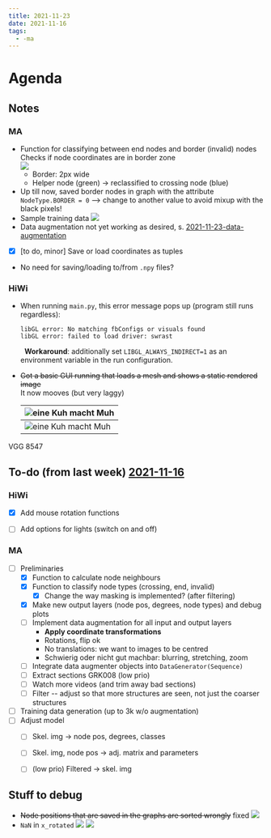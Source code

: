 ```yaml
---
title: 2021-11-23
date: 2021-11-16
tags:
  - -ma
---
```


# Agenda

## Notes

### MA
* Function for classifying between end nodes and border (invalid) nodes   
  Checks if node coordinates are in border zone  
	    ![](/unlisted/minutes/classified-nodes.png)
	* Border: 2px wide
	* Helper node (green) -> reclassified to crossing node (blue)
* Up till now, saved border nodes in graph with the attribute `NodeType.BORDER = 0` --> change to another value to avoid mixup with the black pixels!
* Sample training data
	![](/unlisted/minutes/sample-training-data.png)
* Data augmentation not yet working as desired, s. [2021-11-23-data-augmentation](unlisted/minutes/2021-11/2021-11-23-data-augmentation.md)
* [x] [to do, minor] Save or load coordinates as tuples
* No need for saving/loading to/from `.npy` files?


### HiWi
* When running `main.py`, this error message pops up (program still runs regardless):
  ```
  libGL error: No matching fbConfigs or visuals found
  libGL error: failed to load driver: swrast
  ```  
  &nbsp;
  **Workaround**: additionally set `LIBGL_ALWAYS_INDIRECT=1` as an environment variable in the run configuration.
* ~~Got a basic GUI running that loads a mesh and shows a static rendered image~~  
	It now mooves (but very laggy)

	|![eine Kuh macht Muh](/unlisted/minutes/gui-lights.png)  |
	| --- |
	|![eine Kuh macht Muh](/_img/hiwi-cow.gif)     |
	

VGG 8547

	


## To-do (from last week) [2021-11-16](unlisted/minutes/2021-11/2021-11-16-static.md)
### HiWi
* [x] Add mouse rotation functions
* [ ] Add options for lights (switch on and off)


### MA
* [ ] Preliminaries
	* [x] Function to calculate node neighbours
	* [x] Function to classify node types (crossing, end, invalid)
		* [x] Change the way masking is implemented? (after filtering)
	* [x] Make new output layers (node pos, degrees, node types) and debug plots
	* [ ] Implement data augmentation for all input and output layers
		* **Apply coordinate transformations**
		* Rotations, flip ok
		* No translations: we want to images to be centred
		* Schwierig oder nicht gut machbar: blurring, stretching, zoom
	* [ ] Integrate data augmenter objects into `DataGenerator(Sequence)`
	* [ ] Extract sections GRK008 (low prio)
	* [ ] Watch more videos (and trim away bad sections)
	* [ ] Filter -- adjust so that more structures are seen, not just the coarser structures
* [ ] Training data generation (up to 3k w/o augmentation)
* [ ] Adjust model
	* [ ] Skel. img -> node pos, degrees, classes
	* [ ] Skel. img, node pos -> adj. matrix and parameters
	* [ ] (low prio) Filtered -> skel. img


## Stuff to debug
* ~~Node positions that are saved in the graphs are sorted wrongly~~ fixed
	![](/unlisted/debug-wrongly-sorted-nodepos.png)
* `NaN` in `x_rotated`
	![](/unlisted/debug-nan-image.png)
	![](/unlisted/debug-nan-error.png)
	